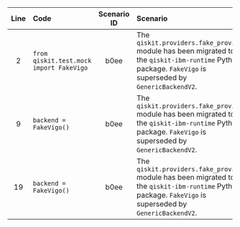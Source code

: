 | Line | Code | Scenario ID | Scenario | Artifact | Refactoring |
| :--: | :--- | :---------: | :------- | :------- | :---------- |
| 2 | `from qiskit.test.mock import FakeVigo` | b0ee | The `qiskit.providers.fake_provider` module has been migrated to the `qiskit-ibm-runtime` Python package. `FakeVigo` is superseded by `GenericBackendV2`. | `qiskit.test.mock.FakeVigo` | `# run "pip install qiskit-ibm-runtime"\nfrom qiskit_ibm_runtime.fake_provider import GenericBackendV2\nbackend = GenericBackendV2(num_qubits=5)` |
| 9 | `backend = FakeVigo()` | b0ee | The `qiskit.providers.fake_provider` module has been migrated to the `qiskit-ibm-runtime` Python package. `FakeVigo` is superseded by `GenericBackendV2`. | `FakeVigo()` | `from qiskit_ibm_runtime.fake_provider import GenericBackendV2\nbackend = GenericBackendV2(num_qubits=5)` |
| 19 | `backend = FakeVigo()` | b0ee | The `qiskit.providers.fake_provider` module has been migrated to the `qiskit-ibm-runtime` Python package. `FakeVigo` is superseded by `GenericBackendV2`. | `FakeVigo()` | `from qiskit_ibm_runtime.fake_provider import GenericBackendV2\nbackend = GenericBackendV2(num_qubits=5)` |